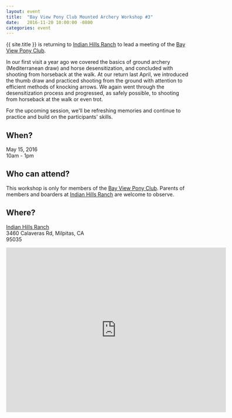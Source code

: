 ```yaml
---
layout: event
title:  "Bay View Pony Club Mounted Archery Workshop #3"
date:   2016-11-20 10:00:00 -0800
categories: event
---
```


{{ site.title }} is returning to [Indian Hills Ranch](http://indianhillsranch.com/) to lead a meeting of the [Bay View Pony Club](http://www.bayviewponyclub.com/).

In our first visit a year ago we covered the basics of ground archery (Mediterranean draw) and horse desensitization, and concluded with shooting from horseback at the walk. At our return last April, we introduced the thumb draw and practiced shooting from the ground with attention to efficient methods of knocking arrows. We again went through the desensitization process and progressed, as safely possible, to shooting from horseback at the walk or even trot.

For the upcoming session, we'll be refreshing memories and continue to practice and build on the participants' skills.

## When?
May 15, 2016<br>
10am - 1pm

## Who can attend?
This workshop is only for members of the [Bay View Pony Club](http://www.bayviewponyclub.com/). Parents of members and boarders at [Indian Hills Ranch](http://indianhillsranch.com/) are welcome to observe.

## Where?
[Indian Hills Ranch](http://indianhillsranch.com/)<br>
3460 Calaveras Rd, Milpitas, CA<br>
95035

<iframe src="https://www.google.com/maps/embed?pb=!1m14!1m8!1m3!1d12670.231199170488!2d-121.83913835195925!3d37.447549844314004!3m2!1i1024!2i768!4f13.1!3m3!1m2!1s0x808fce4e42885d4b%3A0x39eabd1c1d87a9fd!2s3460+Calaveras+Rd%2C+Milpitas%2C+CA+95035!5e0!3m2!1sen!2sus!4v1455677011916" width="600" height="450" frameborder="0" style="border:0" allowfullscreen></iframe>

